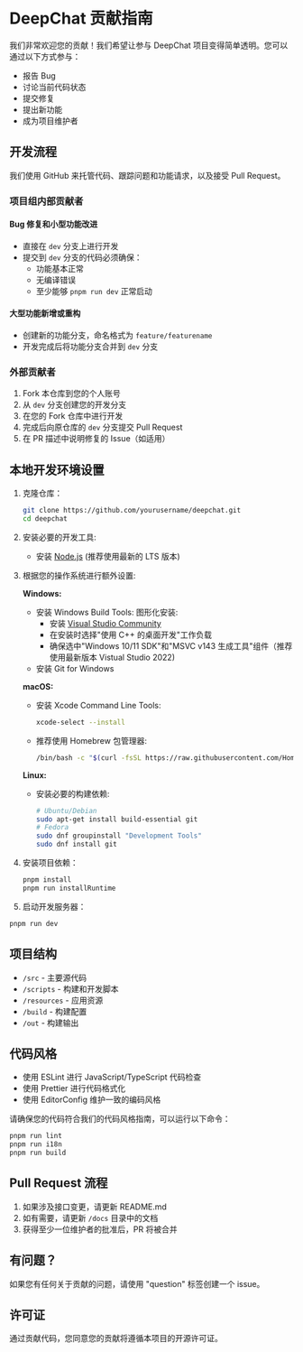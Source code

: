 # DeepChat 贡献指南

我们非常欢迎您的贡献！我们希望让参与 DeepChat 项目变得简单透明。您可以通过以下方式参与：

- 报告 Bug
- 讨论当前代码状态
- 提交修复
- 提出新功能
- 成为项目维护者

## 开发流程

我们使用 GitHub 来托管代码、跟踪问题和功能请求，以及接受 Pull Request。

### 项目组内部贡献者

#### Bug 修复和小型功能改进

- 直接在 `dev` 分支上进行开发
- 提交到 `dev` 分支的代码必须确保：
  - 功能基本正常
  - 无编译错误
  - 至少能够 `pnpm run dev` 正常启动

#### 大型功能新增或重构

- 创建新的功能分支，命名格式为 `feature/featurename`
- 开发完成后将功能分支合并到 `dev` 分支

### 外部贡献者

1. Fork 本仓库到您的个人账号
2. 从 `dev` 分支创建您的开发分支
3. 在您的 Fork 仓库中进行开发
4. 完成后向原仓库的 `dev` 分支提交 Pull Request
5. 在 PR 描述中说明修复的 Issue（如适用）

## 本地开发环境设置

1. 克隆仓库：

   ```bash
   git clone https://github.com/yourusername/deepchat.git
   cd deepchat
   ```

2. 安装必要的开发工具:

   - 安装 [Node.js](https://nodejs.org/) (推荐使用最新的 LTS 版本)

3. 根据您的操作系统进行额外设置:

   **Windows:**

   - 安装 Windows Build Tools:
     图形化安装:
     - 安装 [Visual Studio Community](https://visualstudio.microsoft.com/vs/community/)
     - 在安装时选择"使用 C++ 的桌面开发"工作负载
     - 确保选中"Windows 10/11 SDK"和"MSVC v143 生成工具"组件（推荐使用最新版本 Vistual Studio 2022)
   - 安装 Git for Windows

   **macOS:**

   - 安装 Xcode Command Line Tools:
     ```bash
     xcode-select --install
     ```
   - 推荐使用 Homebrew 包管理器:
     ```bash
     /bin/bash -c "$(curl -fsSL https://raw.githubusercontent.com/Homebrew/install/HEAD/install.sh)"
     ```

   **Linux:**

   - 安装必要的构建依赖:
     ```bash
     # Ubuntu/Debian
     sudo apt-get install build-essential git
     # Fedora
     sudo dnf groupinstall "Development Tools"
     sudo dnf install git
     ```

4. 安装项目依赖：

   ```bash
   pnpm install
   pnpm run installRuntime
   ```

5. 启动开发服务器：
```bash
pnpm run dev
```

## 项目结构

- `/src` - 主要源代码
- `/scripts` - 构建和开发脚本
- `/resources` - 应用资源
- `/build` - 构建配置
- `/out` - 构建输出

## 代码风格

- 使用 ESLint 进行 JavaScript/TypeScript 代码检查
- 使用 Prettier 进行代码格式化
- 使用 EditorConfig 维护一致的编码风格

请确保您的代码符合我们的代码风格指南，可以运行以下命令：

```bash
pnpm run lint
pnpm run i18n
pnpm run build
```

## Pull Request 流程

1. 如果涉及接口变更，请更新 README.md
2. 如有需要，请更新 `/docs` 目录中的文档
3. 获得至少一位维护者的批准后，PR 将被合并

## 有问题？

如果您有任何关于贡献的问题，请使用 "question" 标签创建一个 issue。

## 许可证

通过贡献代码，您同意您的贡献将遵循本项目的开源许可证。

